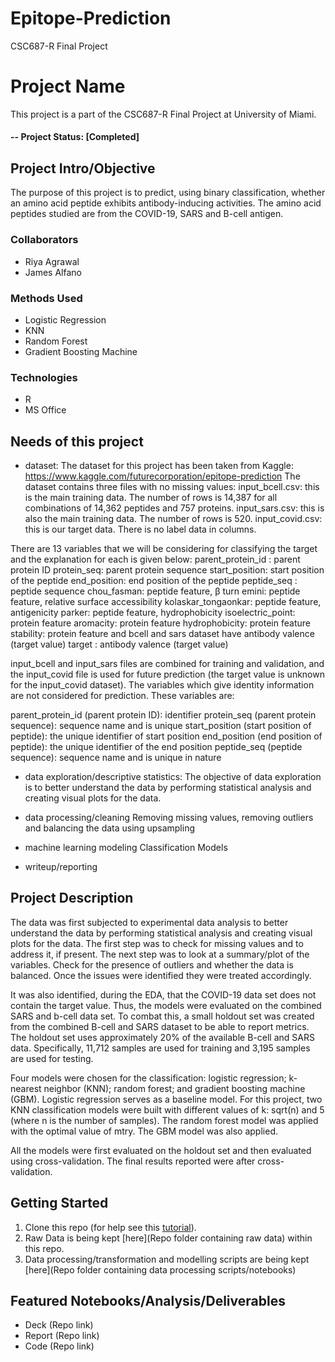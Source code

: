 # Epitope-Prediction
CSC687-R Final Project 


# Project Name
This project is a part of the CSC687-R Final Project at University of Miami.

#### -- Project Status: [Completed]

## Project Intro/Objective
The purpose of this project is to predict, using binary classification, whether an amino acid peptide exhibits antibody-inducing activities. The amino acid peptides studied are from the COVID-19, SARS and B-cell antigen.

### Collaborators
* Riya Agrawal
* James Alfano

### Methods Used
* Logistic Regression
* KNN
* Random Forest
* Gradient Boosting Machine

### Technologies
* R 
* MS Office

## Needs of this project
- dataset:
The dataset for this project has been taken from Kaggle: https://www.kaggle.com/futurecorporation/epitope-prediction
The dataset contains three files with no missing values:
input_bcell.csv: this is the main training data. The number of rows is 14,387 for all combinations of 14,362 peptides and 757 proteins.
input_sars.csv: this is also the main training data. The number of rows is 520.
input_covid.csv: this is our target data. There is no label data in columns.

There are 13 variables that we will be considering for classifying the target and the explanation for each is given below:
parent_protein_id : parent protein ID
protein_seq: parent protein sequence
start_position: start position of the peptide
end_position: end position of the peptide
peptide_seq : peptide sequence
chou_fasman: peptide feature, β turn
emini: peptide feature, relative surface accessibility
kolaskar_tongaonkar: peptide feature, antigenicity
parker: peptide feature, hydrophobicity
isoelectric_point: protein feature
aromacity: protein feature
hydrophobicity: protein feature
stability: protein feature and bcell and sars dataset have antibody valence (target value)
target : antibody valence (target value)                                                                 

input_bcell and input_sars files are combined for training and validation, and the input_covid file is used for future prediction (the target value is unknown for the input_covid dataset). The variables which give identity information are not considered for prediction. These variables are:

parent_protein_id (parent protein ID): identifier 
protein_seq (parent protein sequence): sequence name and is unique
start_position (start position of peptide): the unique identifier of start position
end_position (end position of peptide): the unique identifier of the end position
peptide_seq (peptide sequence): sequence name and is unique in nature

- data exploration/descriptive statistics:
The objective of data exploration is to better understand the data by performing statistical analysis and creating visual plots for the data.

- data processing/cleaning
Removing missing values, removing outliers and balancing the data using upsampling

- machine learning modeling
Classification Models 

- writeup/reporting

## Project Description
The data was first subjected to experimental data analysis to better understand the data by performing statistical analysis and creating visual plots for the data. The first step was to check for missing values and to address it, if present. The next step was to look at a summary/plot of the variables. Check for the presence of outliers and whether the data is balanced. Once the issues were identified they were treated accordingly. 

It was also identified, during the EDA, that the COVID-19 data set does not contain the target value. Thus, the models were evaluated on the combined SARS and b-cell data set. To combat this, a small holdout set was created from the combined B-cell and SARS dataset to be able to report metrics. The holdout set uses approximately 20% of the available B-cell and SARS data. Specifically, 11,712 samples are used for training and 3,195 samples are used for testing.

Four models were chosen for the classification: logistic regression; k-nearest neighbor (KNN); random forest; and gradient boosting machine (GBM). 
Logistic regression serves as a baseline model. For this project, two KNN classification models were built with different values of k: sqrt(n) and 5 (where n is the number of samples). The random forest model was applied with the optimal value of mtry. The GBM model was also applied.

All the models were first evaluated on the holdout set and then evaluated using cross-validation. The final results reported were after cross-validation.

## Getting Started
1. Clone this repo (for help see this [tutorial](https://help.github.com/articles/cloning-a-repository/)).
2. Raw Data is being kept [here](Repo folder containing raw data) within this repo. 
3. Data processing/transformation and modelling scripts are being kept [here](Repo folder containing data processing scripts/notebooks)

## Featured Notebooks/Analysis/Deliverables
* Deck (Repo link)
* Report (Repo link)
* Code (Repo link)




